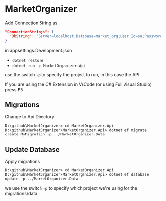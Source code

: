 # MarketOrganizer
Add Connection String as
```json
"ConnectionStrings": {
  "DbString": "Server=localhost;Database=market_org;User Id=sa;Password=Password1!;"
}
``` 
in  appsettings.Development.json
- `dotnet restore`
- `dotnet run -p MarketOrganizer.Api`

use the switch `-p` to specify the project to run, in this case the API

If you are using the C# Extension in VsCode (or using Full Visual Studio) press <kbd>F5</kbd>

## Migrations
Change to Api Directory
```
D:\github\MarketOrganizer> cd MarketOrganizer.Api
D:\github\MarketOrganizer\MarketOrganizer.Api> dotnet ef migrate create MyMigration -p ../MarketOrganizer.Data
```

## Update Database
Apply migrations
```
D:\github\MarketOrganizer> cd MarketOrganizer.Api
D:\github\MarketOrganizer\MarketOrganizer.Api> dotnet ef database update -p ../MarketOrganizer.Data
```

we use the switch `-p` to specify which project we're using for the migrations/data